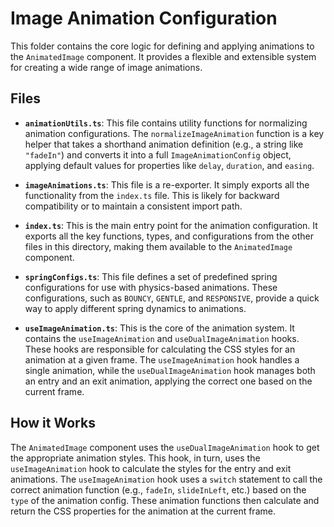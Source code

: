 # Image Animation Configuration

This folder contains the core logic for defining and applying animations to the `AnimatedImage` component. It provides a flexible and extensible system for creating a wide range of image animations.

## Files

-   **`animationUtils.ts`**: This file contains utility functions for normalizing animation configurations. The `normalizeImageAnimation` function is a key helper that takes a shorthand animation definition (e.g., a string like `"fadeIn"`) and converts it into a full `ImageAnimationConfig` object, applying default values for properties like `delay`, `duration`, and `easing`.

-   **`imageAnimations.ts`**: This file is a re-exporter. It simply exports all the functionality from the `index.ts` file. This is likely for backward compatibility or to maintain a consistent import path.

-   **`index.ts`**: This is the main entry point for the animation configuration. It exports all the key functions, types, and configurations from the other files in this directory, making them available to the `AnimatedImage` component.

-   **`springConfigs.ts`**: This file defines a set of predefined spring configurations for use with physics-based animations. These configurations, such as `BOUNCY`, `GENTLE`, and `RESPONSIVE`, provide a quick way to apply different spring dynamics to animations.

-   **`useImageAnimation.ts`**: This is the core of the animation system. It contains the `useImageAnimation` and `useDualImageAnimation` hooks. These hooks are responsible for calculating the CSS styles for an animation at a given frame. The `useImageAnimation` hook handles a single animation, while the `useDualImageAnimation` hook manages both an entry and an exit animation, applying the correct one based on the current frame.

## How it Works

The `AnimatedImage` component uses the `useDualImageAnimation` hook to get the appropriate animation styles. This hook, in turn, uses the `useImageAnimation` hook to calculate the styles for the entry and exit animations. The `useImageAnimation` hook uses a `switch` statement to call the correct animation function (e.g., `fadeIn`, `slideInLeft`, etc.) based on the `type` of the animation config. These animation functions then calculate and return the CSS properties for the animation at the current frame.

